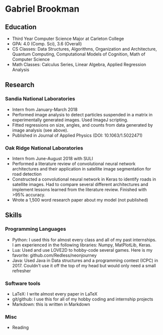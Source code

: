 # Gabriel Brookman

## Education
- Third Year Computer Science Major at Carleton College
- GPA: 4.0 (Comp. Sci), 3.6 (Overall)
- CS Classes: Data Structures, Algorithms, Organization and Architecture, Quantum Computing, Computational Models of Cognition, Math of Computer Science
- Math Classes: Calculus Series, Linear Algebra, Applied Regression Analysis

## Research

### Sandia National Laboratories

- Intern from January-March 2018
- Performed image analysis to detect particles suspended in a matrix in experimentally generated images. Used ImageJ scripting.
- Fitted regressions on size, angles, and counts from data generated by image analysis (see above).
- Published in Journal of Applied Physics (DOI: 10.1063/1.5022471)

### Oak Ridge National Laboratories

- Intern from June-August 2018 with SULI
- Performed a literature review of convolutional neural network architectures and their application in satellite image segmentation for road detection
- Constructed a convolutional neural network in Keras to identify roads in satellite images. Had to compare several different architectures and implement lessons learned from the literature review. Finished with >95% accuracy.
- Wrote a 1,500 word research paper about my model (not published)

## Skills

### Programming Languages

- Python: I used this for almost every class and all of my past internships. I am experienced in the following libraries: Numpy, MatPlotLib, Keras.
- Lua: Used and use LOVE2D to hobby-code several games. Here is my favorite: github.com/Redless/neonjourney
- Java: Used Java in Data structures and a programming contest (ICPC) in 2017. Couldn't use it off the top of my head but would only need a small refresher

### Software tools

- LaTeX: I write almost every paper in LaTeX
- git/github: I use this for all of my hobby coding and internship projects
- Markdown: this is written in Markdown

### Misc

- Reading
